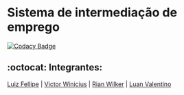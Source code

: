 # Sistema de intermediação de emprego

[![Codacy Badge](https://api.codacy.com/project/badge/Grade/b4afea480b90480b9352e40568ca133a)](https://app.codacy.com/gh/Projeto-2-VA-ES/Sistema-de-intermediacao-de-emprego?utm_source=github.com&utm_medium=referral&utm_content=Projeto-2-VA-ES/Sistema-de-intermediacao-de-emprego&utm_campaign=Badge_Grade_Settings)

## :octocat: Integrantes:
[Luiz Fellipe](https://github.com/Luizfdarb) | [Victor Winicius](https://github.com/dev-victorw) | [Rian Wilker](https://github.com/RWilker87) | [Luan Valentino](https://github.com/LuanValentinoS)
